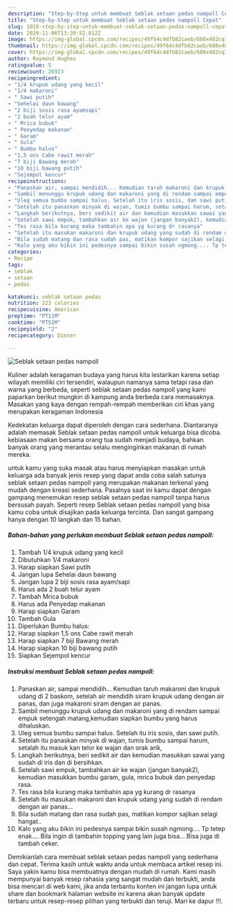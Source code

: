 ```yaml
---
description: "Step-by-Step untuk membuat Seblak setaan pedas nampoll Cepat"
title: "Step-by-Step untuk membuat Seblak setaan pedas nampoll Cepat"
slug: 1018-step-by-step-untuk-membuat-seblak-setaan-pedas-nampoll-cepat
date: 2020-11-06T13:39:52.812Z
image: https://img-global.cpcdn.com/recipes/49f64c4dfb82caeb/680x482cq70/seblak-setaan-pedas-nampoll-foto-resep-utama.jpg
thumbnail: https://img-global.cpcdn.com/recipes/49f64c4dfb82caeb/680x482cq70/seblak-setaan-pedas-nampoll-foto-resep-utama.jpg
cover: https://img-global.cpcdn.com/recipes/49f64c4dfb82caeb/680x482cq70/seblak-setaan-pedas-nampoll-foto-resep-utama.jpg
author: Raymond Hughes
ratingvalue: 5
reviewcount: 26923
recipeingredient:
- "1/4 krupuk udang yang kecil"
- "1/4 makaroni"
- " Sawi putih"
- "Sehelai daun bawang"
- "2 biji sosis rasa ayamsapi"
- "2 buah telur ayam"
- " Mrica bubuk"
- " Penyedap makanan"
- " Garam"
- " Gula"
- " Bumbu halus"
- "1,5 ons Cabe rawit merah"
- "7 biji Bawang merah"
- "10 biji bawang putih"
- "Sejempol kencur"
recipeinstructions:
- "Panaskan air, sampai mendidih... Kemudian taruh makaroni dan krupuk udang di 2 baskom, setelah air mendidih siram krupuk udang dengan air panas, dan juga makaroni siram dengan air panas."
- "Sambil menunggu krupuk udang dan makaroni yang di rendam sampai empuk setengah matang,kemudian siapkan bumbu yang harus dihaluskan."
- "Uleg semua bumbu sampai halus. Setelah itu iris sosis, dan sawi putih."
- "Setelah itu panaskan minyak di wajan, tumis bumbu sampai harum, setalah itu masuk kan telor ke wajan dan orak arik,"
- "Langkah berikutnya, beri sedikit air dan kemudian masukkan sawai yang sudah di iris dan di bersihkan."
- "Setelah sawi empuk, tambahkan air ke wajan (jangan banyak2), kemudian masukkan bumbu garam, gula, mrica bubuk dan penyedap rasa."
- "Tes rasa bila kurang maka tambahin apa yg kurang dr rasanya"
- "Setelah itu masukan makaroni dan krupuk udang yang sudah di rendam dengan air panas..."
- "Bila sudah matang dan rasa sudah pas, matikan kompor sajikan selagi hangat.."
- "Kalo yang aku bikin ini pedesnya sampai bikin susah ngmong.... Tp tetep enak.... Bila ingin di tambahin topping yang lain juga bisa... Bisa juga di tambah ceker."
categories:
- Recipe
tags:
- seblak
- setaan
- pedas

katakunci: seblak setaan pedas 
nutrition: 223 calories
recipecuisine: American
preptime: "PT11M"
cooktime: "PT51M"
recipeyield: "2"
recipecategory: Dinner

---
```



![Seblak setaan pedas nampoll](https://img-global.cpcdn.com/recipes/49f64c4dfb82caeb/680x482cq70/seblak-setaan-pedas-nampoll-foto-resep-utama.jpg)

Kuliner adalah keragaman budaya yang harus kita lestarikan karena setiap wilayah memiliki ciri tersendiri, walaupun namanya sama tetapi rasa dan warna yang berbeda, seperti seblak setaan pedas nampoll yang kami paparkan berikut mungkin di kampung anda berbeda cara memasaknya. Masakan yang kaya dengan rempah-rempah memberikan ciri khas yang merupakan keragaman Indonesia

Kedekatan keluarga dapat diperoleh dengan cara sederhana. Diantaranya adalah memasak Seblak setaan pedas nampoll untuk keluarga bisa dicoba. kebiasaan makan bersama orang tua sudah menjadi budaya, bahkan banyak orang yang merantau selalu menginginkan makanan di rumah mereka.



untuk kamu yang suka masak atau harus menyiapkan masakan untuk keluarga ada banyak jenis resep yang dapat anda coba salah satunya seblak setaan pedas nampoll yang merupakan makanan terkenal yang mudah dengan kreasi sederhana. Pasalnya saat ini kamu dapat dengan gampang menemukan resep seblak setaan pedas nampoll tanpa harus bersusah payah.
Seperti resep Seblak setaan pedas nampoll yang bisa kamu coba untuk disajikan pada keluarga tercinta. Dan sangat gampang hanya dengan 10 langkah dan 15 bahan.


<!--inarticleads1-->

##### Bahan-bahan yang perlukan membuat Seblak setaan pedas nampoll:

1. Tambah 1/4 krupuk udang yang kecil
1. Dibutuhkan 1/4 makaroni
1. Harap siapkan  Sawi putih
1. Jangan lupa Sehelai daun bawang
1. Jangan lupa 2 biji sosis rasa ayam/sapi
1. Harus ada 2 buah telur ayam
1. Tambah  Mrica bubuk
1. Harus ada  Penyedap makanan
1. Harap siapkan  Garam
1. Tambah  Gula
1. Diperlukan  Bumbu halus:
1. Harap siapkan 1,5 ons Cabe rawit merah
1. Harap siapkan 7 biji Bawang merah
1. Harap siapkan 10 biji bawang putih
1. Siapkan Sejempol kencur




<!--inarticleads2-->

##### Instruksi membuat  Seblak setaan pedas nampoll:

1. Panaskan air, sampai mendidih... Kemudian taruh makaroni dan krupuk udang di 2 baskom, setelah air mendidih siram krupuk udang dengan air panas, dan juga makaroni siram dengan air panas.
1. Sambil menunggu krupuk udang dan makaroni yang di rendam sampai empuk setengah matang,kemudian siapkan bumbu yang harus dihaluskan.
1. Uleg semua bumbu sampai halus. Setelah itu iris sosis, dan sawi putih.
1. Setelah itu panaskan minyak di wajan, tumis bumbu sampai harum, setalah itu masuk kan telor ke wajan dan orak arik,
1. Langkah berikutnya, beri sedikit air dan kemudian masukkan sawai yang sudah di iris dan di bersihkan.
1. Setelah sawi empuk, tambahkan air ke wajan (jangan banyak2), kemudian masukkan bumbu garam, gula, mrica bubuk dan penyedap rasa.
1. Tes rasa bila kurang maka tambahin apa yg kurang dr rasanya
1. Setelah itu masukan makaroni dan krupuk udang yang sudah di rendam dengan air panas...
1. Bila sudah matang dan rasa sudah pas, matikan kompor sajikan selagi hangat..
1. Kalo yang aku bikin ini pedesnya sampai bikin susah ngmong.... Tp tetep enak.... Bila ingin di tambahin topping yang lain juga bisa... Bisa juga di tambah ceker.




Demikianlah cara membuat seblak setaan pedas nampoll yang sederhana dan cepat. Terima kasih untuk waktu anda untuk membaca artikel resep ini. Saya yakin kamu bisa membuatnya dengan mudah di rumah. Kami masih mempunyai banyak resep rahasia yang sangat mudah dan terbukti, anda bisa mencari di web kami, jika anda terbantu konten ini jangan lupa untuk share dan bookmark halaman website ini karena akan banyak update terbaru untuk resep-resep pilihan yang terbukti dan teruji. Mari ke dapur !!!. 
